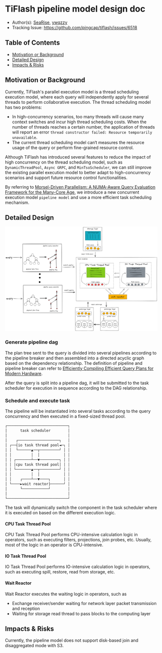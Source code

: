 # TiFlash pipeline model design doc

* Author(s): [SeaRise](https://github.com/SeaRise), [ywqzzy](https://github.com/ywqzzy)
* Tracking Issue: <https://github.com/pingcap/tiflash/issues/6518>

## Table of Contents

* [Motivation or Background](#motivation-or-background)
* [Detailed Design](#detailed-design)
* [Impacts & Risks](#impacts-risks)

## Motivation or Background

Currently, TiFlash's parallel execution model is a thread scheduling execution model, where each query will independently apply for several threads to perform collaborative execution.
The thread scheduling model has two problems: 
- In high-concurrency scenarios, too many threads will cause many context switches and incur high thread scheduling costs. When the number of threads reaches a certain number, the application of threads will report an error `thread constructor failed: Resource temporarily unavailable`. 
- The current thread scheduling model can‘t measures the resource usage of the query or perform fine-grained resource control.

Although TiFlash has introduced several features to reduce the impact of high concurrency on the thread scheduling model, such as `DynamicThreadPool`, `Async GRPC`, and `MinTsoScheduler`, we can still improve the existing parallel execution model to better adapt to high-concurrency scenarios and support future resource control functionalities.

By referring to [Morsel-Driven Parallelism: A NUMA-Aware Query Evaluation Framework for the Many-Core Age](https://15721.courses.cs.cmu.edu/spring2016/papers/p743-leis.pdf), we introduce a new concurrent execution model `pipeline model` and use a more efficient task scheduling mechanism.

## Detailed Design

![pipeline_model_overview](./images/2023-06-07-tiflash-pipeline-model.png)

### Generate pipeline dag

The plan tree sent to the query is divided into several pipelines according to the pipeline breaker and then assembled into a directed acyclic graph based on the dependency relationship. The definition of pipeline and pipeline breaker can refer to [Efficiently Compiling Efficient Query Plans for Modern Hardware](https://www.vldb.org/pvldb/vol4/p539-neumann.pdf).

After the query is split into a pipeline dag, it will be submitted to the task scheduler for execution in sequence according to the DAG relationship.

### Schedule and execute task

The pipeline will be instantiated into several tasks according to the query concurrency and then executed in a fixed-sized thread pool.
```
┌────────────────────────────┐
│      task scheduler        │
│                            │
│    ┌───────────────────┐   │
│ ┌──┤io task thread pool◄─┐ │
│ │  └──────▲──┬─────────┘ │ │
│ │         │  │           │ │
│ │ ┌───────┴──▼─────────┐ │ │
│ │ │cpu task thread pool│ │ │
│ │ └───────▲──┬─────────┘ │ │
│ │         │  │           │ │
│ │    ┌────┴──▼────┐      │ │
│ └────►wait reactor├──────┘ │
│      └────────────┘        │
│                            │
└────────────────────────────┘
```
The task will dynamically switch the component in the task scheduler where it is executed on based on the different execution logic.

#### CPU Task Thread Pool

CPU Task Thread Pool performs CPU-intensive calculation logic in operators, such as executing filters, projections, join probes, etc. Usually, most of the logic in an operator is CPU-intensive.

#### IO Task Thread Pool

IO Task Thread Pool performs IO-intensive calculation logic in operators, such as executing spill, restore, read from storage, etc.

#### Wait Reactor

Wait Reactor executes the waiting logic in operators, such as 
- Exchange receiver/sender waiting for network layer packet transmission and reception
- Waiting for storage read thread to pass blocks to the computing layer

## Impacts & Risks

Currently, the pipeline model does not support disk-based join and disaggregated mode with S3.
